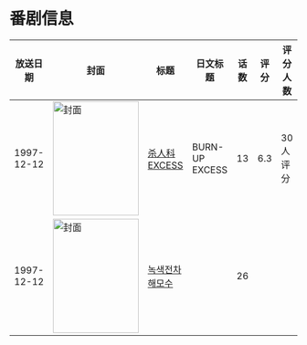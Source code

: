 # 番剧信息

|放送日期|封面|标题|日文标题|话数|评分|评分人数|
|---|---|---|---|---|---|---|
|1997-12-12|<img src="https://lain.bgm.tv/pic/cover/c/c4/bb/36810_Zl7XE.jpg" alt="封面" style="width:150px;height:200px;object-fit:cover;">|[杀人科 EXCESS](https://bangumi.tv/subject/36810)|BURN-UP EXCESS|13|6.3|30人评分|
|1997-12-12|<img src="https://lain.bgm.tv/pic/cover/c/b8/65/493353_7fQJ2.jpg" alt="封面" style="width:150px;height:200px;object-fit:cover;">|[녹색전차 해모수](https://bangumi.tv/subject/493353)||26|||
